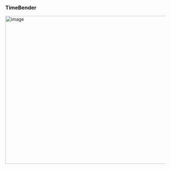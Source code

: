 ### TimeBender
<img width="620" height="465" alt="image" src="https://github.com/user-attachments/assets/9a1bc7d9-7e23-4dc7-9cd6-f70107f59a7a" />
